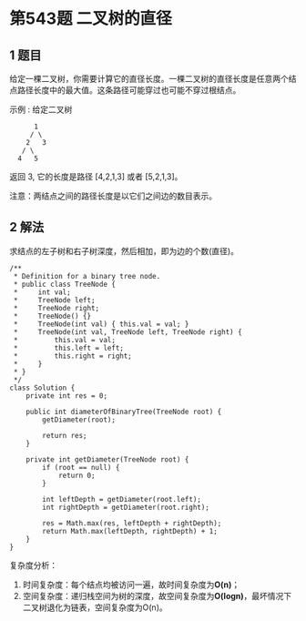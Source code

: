 # 第543题 二叉树的直径

## 1 题目

给定一棵二叉树，你需要计算它的直径长度。一棵二叉树的直径长度是任意两个结点路径长度中的最大值。这条路径可能穿过也可能不穿过根结点。

示例 :
给定二叉树

          1
         / \
        2   3
       / \     
      4   5    
返回 3, 它的长度是路径 [4,2,1,3] 或者 [5,2,1,3]。

注意：两结点之间的路径长度是以它们之间边的数目表示。

## 2 解法

求结点的左子树和右子树深度，然后相加，即为边的个数(直径)。

```
/**
 * Definition for a binary tree node.
 * public class TreeNode {
 *     int val;
 *     TreeNode left;
 *     TreeNode right;
 *     TreeNode() {}
 *     TreeNode(int val) { this.val = val; }
 *     TreeNode(int val, TreeNode left, TreeNode right) {
 *         this.val = val;
 *         this.left = left;
 *         this.right = right;
 *     }
 * }
 */
class Solution {
    private int res = 0;

    public int diameterOfBinaryTree(TreeNode root) {
        getDiameter(root);

        return res;
    }

    private int getDiameter(TreeNode root) {
        if (root == null) {
            return 0;
        }

        int leftDepth = getDiameter(root.left);
        int rightDepth = getDiameter(root.right);

        res = Math.max(res, leftDepth + rightDepth);
        return Math.max(leftDepth, rightDepth) + 1;
    }
}
```

复杂度分析：

1. 时间复杂度：每个结点均被访问一遍，故时间复杂度为**O(n)**；
2. 空间复杂度：递归栈空间为树的深度，故空间复杂度为**O(logn)**，最坏情况下二叉树退化为链表，空间复杂度为O(n)。

